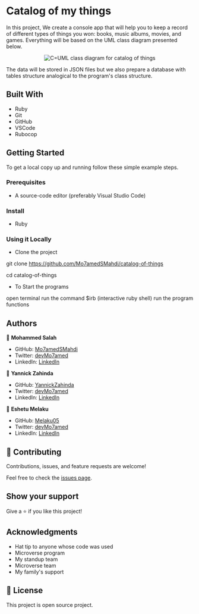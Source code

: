 # Catalog of my things

In this project, We create a console app that will help you to keep a record of different types of things you won: books, music albums, movies, and games. Everything will be based on the UML class diagram presented below.

<p align="center">
  <img src="./images/catalog_of_my_things.png" alt="C=UML class diagram for catalog of things" />
</p>

The data will be stored in JSON files but we also prepare a database with tables structure analogical to the program's class structure.

## Built With

- Ruby
- Git
- GitHub
- VSCode
- Rubocop

## Getting Started

To get a local copy up and running follow these simple example steps.

### Prerequisites

- A source-code editor (preferably Visual Studio Code)

### Install

- Ruby

### Using it Locally

- Clone the project

git clone https://github.com/Mo7amedSMahdi/catalog-of-things

cd catalog-of-things

- To Start the programs

open terminal
run the command $irb (interactive ruby shell)
run the program functions

## Authors

👤 **Mohammed Salah**

- GitHub: [Mo7amedSMahdi](https://github.com/Mo7amedSMahdi)
- Twitter: [devMo7amed](https://twitter.com/devMo7amed)
- LinkedIn: [LinkedIn](https://www.linkedin.com/in/Mo7amedSMahdi/)

👤 **Yannick Zahinda**

- GitHub: [YannickZahinda](https://github.com/YannickZahinda)
- Twitter: [devMo7amed](https://twitter.com/ZahindaY)
- LinkedIn: [LinkedIn](https://www.linkedin.com/in/yannick-mulikuza/)

👤 **Eshetu Melaku**

- GitHub: [Melaku05](https://github.com/Melaku05)
- Twitter: [devMo7amed](https://twitter.com/melaku_mel)
- LinkedIn: [LinkedIn](https://www.linkedin.com/in/melaku-eshetu/)

## 🤝 Contributing

Contributions, issues, and feature requests are welcome!

Feel free to check the [issues page](../../issues/).

## Show your support

Give a ⭐️ if you like this project!

## Acknowledgments

- Hat tip to anyone whose code was used
- Microverse program
- My standup team
- Microverse team
- My family's support

## 📝 License

This project is open source project.
